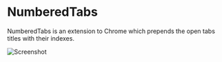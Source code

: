 # NumberedTabs

NumberedTabs is an extension to Chrome which prepends the open tabs titles with their indexes. 

![Screenshot](https://raw.githubusercontent.com/OriginalUtter/NumberedTabs/master/screenshot.png)